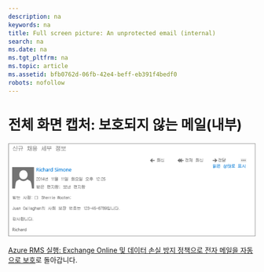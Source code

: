 ```yaml
---
description: na
keywords: na
title: Full screen picture: An unprotected email (internal)
search: na
ms.date: na
ms.tgt_pltfrm: na
ms.topic: article
ms.assetid: bfb0762d-06fb-42e4-beff-eb391f4bedf0
robots: nofollow
---
```

# 전체 화면 캡처: 보호되지 않는 메일(내부)
![](../Image/AzRMS_DLPUnprotectedEmail.png)

[Azure RMS 실행: Exchange Online 및 데이터 손실 방지 정책으로 전자 메일을 자동으로 보호](http://technet.microsoft.com/library/jj585026.aspx)로 돌아갑니다.

